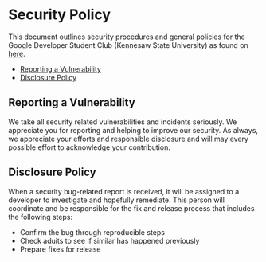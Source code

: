 # Security Policy

This document outlines security procedures and general policies for the Google Developer Student Club (Kennesaw State University) as found on [here](https://github.com/KSU-Google-DSC).

* [Reporting a Vulnerability](#reporting-a-vulnerability)
* [Disclosure Policy](#disclosure-policy)

## Reporting a Vulnerability

We take all security related vulnerabilities and incidents seriously. 
We appreciate you for reporting and helping to improve our security.
As always, we appreciate your efforts and responsible disclosure and
will may every possible effort to acknowledge your contribution.

## Disclosure Policy

When a security bug-related report is received, it will be assigned to a developer to investigate and hopefully remediate.
This person will coordinate and be responsible for the fix and release process that includes the following steps:

* Confirm the bug through reproducible steps
* Check aduits to see if similar has happened previously
* Prepare fixes for release
